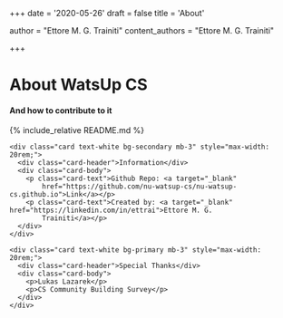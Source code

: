 +++
date = '2020-05-26'
draft = false
title = 'About'

author = "Ettore M. G. Trainiti"
content_authors = "Ettore M. G. Trainiti"

+++

<div class="row pb-2 mt-4 mb-2">

  <div class="col-md-8">
    <h1>About WatsUp CS</h1>
    <h4 class="text-secondary">And how to contribute to it</h4>
  </div>

  <div class="border-bottom col-md-12">
  </div>
</div>

<div class="row mt-2">
  <div class="col-md-8" markdown="1">
{% include_relative README.md %}
  </div>

  <div class="col-md-4">

    <div class="card text-white bg-secondary mb-3" style="max-width: 20rem;">
      <div class="card-header">Information</div>
      <div class="card-body">
        <p class="card-text">Github Repo: <a target="_blank"
            href="https://github.com/nu-watsup-cs/nu-watsup-cs.github.io">Link</a></p>
        <p class="card-text">Created by: <a target="_blank" href="https://linkedin.com/in/ettrai">Ettore M. G.
            Trainiti</a></p>
      </div>
    </div>

    <div class="card text-white bg-primary mb-3" style="max-width: 20rem;">
      <div class="card-header">Special Thanks</div>
      <div class="card-body">
        <p>Lukas Lazarek</p>
        <p>CS Community Building Survey</p>
      </div>
    </div>
  </div>
</div>
